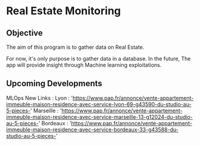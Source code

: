 # Real Estate Monitoring

## Objective
The aim of this program is to gather data on Real Estate.

For now, it's only purpose is to gather data in a database.
In the future, The app will provide insight through Machine learning exploitations.


## Upcoming Developments
MLOps
New Links :
Lyon : 'https://www.pap.fr/annonce/vente-appartement-immeuble-maison-residence-avec-service-lyon-69-g43590-du-studio-au-5-pieces-'
Marseille : 'https://www.pap.fr/annonce/vente-appartement-immeuble-maison-residence-avec-service-marseille-13-g12024-du-studio-au-5-pieces-'
Bordeaux : 'https://www.pap.fr/annonce/vente-appartement-immeuble-maison-residence-avec-service-bordeaux-33-g43588-du-studio-au-5-pieces-'
